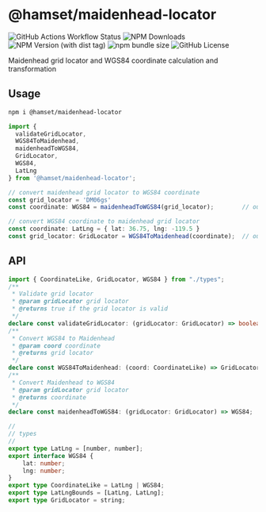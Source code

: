 # @hamset/maidenhead-locator

![GitHub Actions Workflow Status](https://img.shields.io/github/actions/workflow/status/HoshinoSuzumi/lib-maidenhead-locator/ci.yml)
![NPM Downloads](https://img.shields.io/npm/dm/%40hamset%2Fmaidenhead-locator)
![NPM Version (with dist tag)](https://img.shields.io/npm/v/%40hamset%2Fmaidenhead-locator/latest)
![npm bundle size](https://img.shields.io/bundlephobia/min/%40hamset%2Fmaidenhead-locator)
![GitHub License](https://img.shields.io/github/license/HoshinoSuzumi/lib-maidenhead-locator)

Maidenhead grid locator and WGS84 coordinate calculation and transformation

## Usage

```bash
npm i @hamset/maidenhead-locator
```

```typescript
import {
  validateGridLocator,
  WGS84ToMaidenhead,
  maidenheadToWGS84,
  GridLocator,
  WGS84,
  LatLng
} from '@hamset/maidenhead-locator';

// convert maidenhead grid locator to WGS84 coordinate
const grid_locator = 'DM06gs'
const coordinate: WGS84 = maidenheadToWGS84(grid_locator);        // output: { lat: 36.75, lng: -119.5 }

// convert WGS84 coordinate to maidenhead grid locator
const coordinate: LatLng = { lat: 36.75, lng: -119.5 }
const grid_locator: GridLocator = WGS84ToMaidenhead(coordinate);  // output: 'DM06gs'
```

## API

```typescript
import { CoordinateLike, GridLocator, WGS84 } from "./types";
/**
 * Validate grid locator
 * @param gridLocator grid locator
 * @returns true if the grid locator is valid
 */
declare const validateGridLocator: (gridLocator: GridLocator) => boolean;
/**
 * Convert WGS84 to Maidenhead
 * @param coord coordinate
 * @returns grid locator
 */
declare const WGS84ToMaidenhead: (coord: CoordinateLike) => GridLocator;
/**
 * Convert Maidenhead to WGS84
 * @param gridLocator grid locator
 * @returns coordinate
 */
declare const maidenheadToWGS84: (gridLocator: GridLocator) => WGS84;

//
// types
//
export type LatLng = [number, number];
export interface WGS84 {
    lat: number;
    lng: number;
}
export type CoordinateLike = LatLng | WGS84;
export type LatLngBounds = [LatLng, LatLng];
export type GridLocator = string;
```

